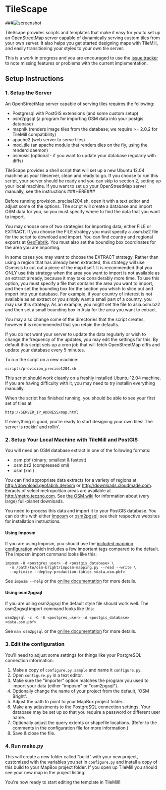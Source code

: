 TileScape
==========

###![screenshot](https://raw.github.com/jeffhaack/tilescape/master/preview.png)

TileScape provides scripts and templates that make it easy for you to set up
an OpenStreetMap server capable of dynamically serving custom tiles from your
own server.  It also helps you get started designing maps with TileMill, and
easily transitioning your styles to your own tile server.

This is a work in progress and you are encouraged to use the
[issue tracker][] to note missing features or problems with the current
implementation.


[TileMill]: http://tilemill.com/
[issue tracker]: http://github.com/jeffhaack/tilescape/issues/
[GeoFabrik]: http://download.geofabrik.de/openstreetmap/

Setup Instructions
------------------

### 1. Setup the Server ###

An OpenStreetMap server capable of serving tiles requires the following:

- Postgresql with PostGIS extensions (and some custom setup)
- osm2pgsql (a program for importing OSM data into your postgis database)
- mapnik (renders image tiles from the database; we require >= 2.0.2 for TileMill compatibility)
- apache2 (web server to serve tiles)
- mod_tile (an apache module that renders tiles on the fly, using the renderd daemon)
- osmosis (optional - if you want to update your database regularly with diffs)

TileScape provides a shell script that will set up a new Ubuntu 12.04 machine as your
tileserver, clean and ready to go. If you choose to run this script, your server should
be ready and you can skip to section 2, setting up your local machine. If you want to set
up your OpenStreetMap server manually, see the instructions ###HERE###

Before running provision_precise1204.sh, open it with a text editor and adjust some of the
options. The script will create a database and import OSM data for you, so you must specify
where to find the data that you want to import.

You may choose one of two strategies for importing data, either FILE or EXTRACT.  If you
choose the FILE strategy you must specify a .osm.bz2 file for the script to download and
import.  You can find country and regional exports at [GeoFabrik][]. You must also set the
bounding box coordinates for the area you are importing.

In some cases you may want to choose the EXTRACT strategy. Rather than using a region that
has already been extracted, this strategy will use Osmosis to cut out a piece of the map
itself. It is recommended that you ONLY use this strategy when the area you want to import
is not available as an extract already, because it may take considerably more time.  To use
this option, you must specify a file that contains the area you want to import, and then set
the bounding box for the section you which to slice out and import into your database. For
example, if your country of interest is not available as an extract or you simply want a small
part of a country, you may use this strategy. As an example, you might set the file to
asia.osm.bz2 and then set a small bounding box in Asia for the area you want to extract.

You may also change some of the directories that the script creates, however it is recommended
that you retain the defaults.

If you do not want your server to update the data regularly or wish to change the frequency of
the updates, you may edit the settings for this. By default this script sets up a cron job that
will fetch OpenStreetMap diffs and update your database every 5 minutes.

To run the script on a new machine:

	scripts/provision_precise1204.sh

This script should work cleanly on a freshly installed Ubuntu 12.04 machine.  If you are having
difficulty with it, you may need to try installin everything manually.

When the script has finished running, you should be able to see your first set of tiles at

	http://SERVER_IP_ADDRESS/map.html

If everything is good, you're ready to start designing your own tiles!  The server is rockin'
and rollin'.


### 2. Setup Your Local Machine with TileMill and PostGIS ###



You will need an OSM database extract in one of the following formats:

- .osm.pbf (binary; smallest & fastest)
- .osm.bz2 (compressed xml)
- .osm (xml)

You can find appropriate data extracts for a variety of regions at
<http://download.geofabrik.de/osm> or <http://downloads.cloudmade.com>. Exracts
of select metropolitan areas are available at <http://metro.teczno.com>. See
[the OSM wiki][2] for information about (very large) full-planet downloads.

You need to process this data and import it to your PostGIS database. You can
do this with either [Imposm][] or [osm2pgsql][]; see their respective websites
for installation instructions.

#### Using Imposm

If you are using Imposm, you should use the [included mapping configuration][4]
which includes a few important tags compared to the default. The Imposm import 
command looks like this:

    imposm -U <postgres_user> -d <postgis_database> \
      -m /path/to/osm-bright/imposm-mapping.py --read --write \
      --optimize --deploy-production-tables <data.osm.pbf>

See `imposm --help` or the [online documentation][3] for more details.

#### Using osm2pgsql

If you are using osm2pgsql the default style file should work well. The 
osm2pgsql import command looks like this:

    osm2pgsql -c -G -U <postgres_user> -d <postgis_database> <data.osm.pbf>

See `man osm2pgsql` or the [online documentation][5] for more details.

[2]: http://wiki.openstreetmap.org/wiki/Planet
[Imposm]: http://imposm.org/
[3]: http://imposm.org/
[4]: https://github.com/mapbox/osm-bright/blob/master/imposm-mapping.py
[osm2pgsql]: http://wiki.openstreetmap.org/wiki/Osm2pgsql
[5]: http://wiki.openstreetmap.org/wiki/Osm2pgsql

### 3. Edit the configuration ###

You'll need to adjust some settings for things like your PostgreSQL connection
information.

1. Make a copy of `configure.py.sample` and name it `configure.py`.
2. Open `configure.py` in a text editor.
3. Make sure the "importer" option matches the program you used to import your 
   data (either "imposm" or "osm2pgsql").
4. Optionally change the name of your project from the default, 'OSM Bright'.
5. Adjust the path to point to your MapBox project folder.
6. Make any adjustments to the PostgreSQL connection settings. Your database
   may be set up so that you require a password or different user name.
7. Optionally adjust the query extents or shapefile locations. (Refer to the 
   comments in the configuration file for more information.)
8. Save & close the file.

### 4. Run make.py ###

This will create a new folder called "build" with your new project, customized
with the variables you set in `configure.py` and install a copy of this build
to your MapBox project folder. If you open up TileMill you should see your new
map in the project listing.

You're now ready to start editing the template in TileMill!
